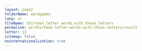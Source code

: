 ```yaml
---
layout: page2
folderName: wordgames
lang: ar
fileName: thirteen_letter_words_with_these_letters
permalink: ar/thirteen-letter-words-with-these-letters/result
letter: 13
sitemap: false
nointernationalization: true   
---
```

